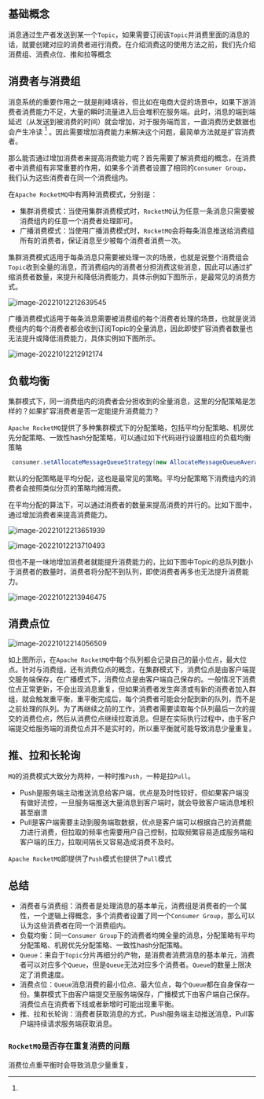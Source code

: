 

## 基础概念

消息通过生产者发送到某一个`Topic`，如果需要订阅该`Topic`并消费里面的消息的话，就要创建对应的消费者进行消费。在介绍消费这的使用方法之前，我们先介绍消费组、消费点位、推和拉等概念

## 消费者与消费组

消息系统的重要作用之一就是削峰填谷，但比如在电商大促的场景中，如果下游消费者消费能力不足，大量的瞬时流量进入后会堆积在服务端。此时，消息的端到端延迟（从发送到被消费的时间）就会增加，对于服务端而言，一直消费历史数据也会产生冷读 [^1] 。因此需要增加消费能力来解决这个问题，最简单方法就是扩容消费者。

那么能否通过增加消费者来提高消费能力呢？首先需要了解消费组的概念，在消费者中消费组有非常重要的作用，如果多个消费者设置了相同的`Consumer Group`，我们认为这些消费者在同一个消费组内。

在`Apache RocketMQ`中有两种消费模式，分别是：

-   集群消费模式：当使用集群消费模式时，`RocketMQ`认为任意一条消息只需要被消费组内的任意一个消费者处理即可。
-   广播消费模式：当使用广播消费模式时，`RocketMQ`会将每条消息推送给消费组所有的消费者，保证消息至少被每个消费者消费一次。

集群消费模式适用于每条消息只需要被处理一次的场景，也就是说整个消费组会`Topic`收到全量的消息，而消费组内的消费者分担消费这些消息，因此可以通过扩缩消费者数量，来提升和降低消费能力，具体示例如下图所示，是最常见的消费方式。

![image-20221012212639545](C:/Users/22489/OneDrive/%E7%94%B0%E5%A5%87%E6%9D%AD/%E5%AD%A6%E4%B9%A0%E7%AC%94%E8%AE%B0/TyporaImg/image-20221012212639545.png)

广播消费模式适用于每条消息需要被消费组的每个消费者处理的场景，也就是说消费组内的每个消费者都会收到订阅Topic的全量消息，因此即使扩容消费者数量也无法提升或降低消费能力，具体实例如下图所示。

![image-20221012212912174](C:/Users/22489/OneDrive/%E7%94%B0%E5%A5%87%E6%9D%AD/%E5%AD%A6%E4%B9%A0%E7%AC%94%E8%AE%B0/TyporaImg/image-20221012212912174.png)



## 负载均衡

集群模式下，同一消费组内的消费者会分担收到的全量消息，这里的分配策略是怎样的？如果扩容消费者是否一定能提升消费能力？

`Apache RocketMQ`提供了多种集群模式下的分配策略，包括平均分配策略、机房优先分配策略、一致性hash分配策略，可以通过如下代码进行设置相应的负载均衡策略

```java
 consumer.setAllocateMessageQueueStrategy(new AllocateMessageQueueAveragely());
```

默认的分配策略是平均分配，这也是最常见的策略。平均分配策略下消费组内的消费者会按照类似分页的策略均摊消费。

在平均分配的算法下，可以通过消费者的数量来提高消费的并行的。比如下图中，通过增加消费者来提高消费能力。

![image-20221012213651939](C:/Users/22489/OneDrive/%E7%94%B0%E5%A5%87%E6%9D%AD/%E5%AD%A6%E4%B9%A0%E7%AC%94%E8%AE%B0/TyporaImg/image-20221012213651939.png)

![image-20221012213710493](C:/Users/22489/OneDrive/%E7%94%B0%E5%A5%87%E6%9D%AD/%E5%AD%A6%E4%B9%A0%E7%AC%94%E8%AE%B0/TyporaImg/image-20221012213710493.png)

但也不是一味地增加消费者就能提升消费能力的，比如下图中Topic的总队列数小于消费者的数量时，消费者将分配不到队列，即使消费者再多也无法提升消费能力。

![image-20221012213946475](C:/Users/22489/OneDrive/%E7%94%B0%E5%A5%87%E6%9D%AD/%E5%AD%A6%E4%B9%A0%E7%AC%94%E8%AE%B0/TyporaImg/image-20221012213946475.png)



## 消费点位

![image-20221012214056509](C:/Users/22489/OneDrive/%E7%94%B0%E5%A5%87%E6%9D%AD/%E5%AD%A6%E4%B9%A0%E7%AC%94%E8%AE%B0/TyporaImg/image-20221012214056509.png)

如上图所示，在`Apache RocketMQ`中每个队列都会记录自己的最小位点，最大位点。针对与消费组，还有消费位点的概念，在集群模式下，消费位点是由客户端提交服务端保存，在广播模式下，消费位点是由客户端自己保存的。一般情况下消费位点正常更新，不会出现消息重复，但如果消费者发生奔溃或有新的消费者加入群组，就会触发重平衡，重平衡完成后，每个消费者可能会分配到新的队列，而不是之前处理的队列。为了再继续之前的工作，消费者需要读取每个队列最后一次的提交的消费位点，然后从消费位点继续拉取消息。但是在实际执行过程中，由于客户端提交给服务端的消费位点并不是实时的，所以重平衡就可能导致消息少量重复。



## 推、拉和长轮询

`MQ`的消费模式大致分为两种，一种时推`Push`，一种是拉`Pull`。

-   Push是服务端主动推送消息给客户端，优点是及时性较好，但如果客户端没有做好流控，一旦服务端推送大量消息到客户端时，就会导致客户端消息堆积甚至崩溃
-   Pull是客户端需要主动到服务端取数据，优点是客户端可以根据自己的消费能力进行消费，但拉取的频率也需要用户自己控制，拉取频繁容易造成服务端和客户端的压力，拉取间隔长又容易造成消费不及时。

`Apache RocketMQ`即提供了`Push`模式也提供了`Pull`模式



## 总结

-   消费者与消费组：消费者是处理消息的基本单元，消费组是消费者的一个属性，一个逻辑上得概念，多个消费者设置了同一个`Consumer Group`，那么可以认为这些消费者在同一个消费组内。
-   负载均衡：同一`Consumer Group`下的消费者均摊全量的消息，分配策略有平均分配策略、机房优先分配策略、一致性hash分配策略。
-   `Queue`：来自于`Topic`分片再细分的产物，是消费者消费消息的基本单元，消费者可以对应多个`Queue`，但是`Queue`无法对应多个消费者。`Queue`的数量上限决定了消费速度。
-   消费点位：`Queue`消息消费的最小位点、最大位点，每个`Queue`都在自身保存一份。集群模式下由客户端提交至服务端保存，广播模式下由客户端自己保存。消费位点在消费者下线或者新增时可能出现重平衡。
-   推、拉和长轮询：消费者获取消息的方式，Push服务端主动推送消息，Pull客户端持续请求服务端获取消息。







### `RocketMQ`是否存在重复消费的问题

消费位点重平衡时会导致消息少量重复，

































[^1]: 